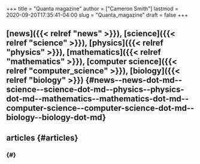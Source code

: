 +++
title = "Quanta magazine"
author = ["Cameron Smith"]
lastmod = 2020-09-20T17:35:41-04:00
slug = "Quanta_magazine"
draft = false
+++

## [news]({{< relref "news" >}}), [science]({{< relref "science" >}}), [physics]({{< relref "physics" >}}), [mathematics]({{< relref "mathematics" >}}), [computer science]({{< relref "computer_science" >}}), [biology]({{< relref "biology" >}}) {#news--news-dot-md--science--science-dot-md--physics--physics-dot-md--mathematics--mathematics-dot-md--computer-science--computer-science-dot-md--biology--biology-dot-md}


## articles {#articles}


###  {#}

